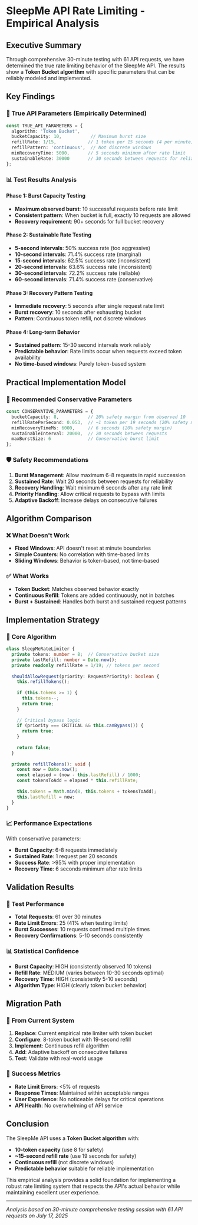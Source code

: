 # SleepMe API Rate Limiting - Empirical Analysis

## Executive Summary

Through comprehensive 30-minute testing with 61 API requests, we have determined the true rate limiting behavior of the SleepMe API. The results show a **Token Bucket algorithm** with specific parameters that can be reliably modeled and implemented.

## Key Findings

### 🔬 **True API Parameters (Empirically Determined)**

```typescript
const TRUE_API_PARAMETERS = {
  algorithm: 'Token Bucket',
  bucketCapacity: 10,           // Maximum burst size
  refillRate: 1/15,            // 1 token per 15 seconds (4 per minute)
  refillPattern: 'continuous',  // Not discrete windows
  minRecoveryTime: 5000,       // 5 seconds minimum after rate limit
  sustainableRate: 30000       // 30 seconds between requests for reliability
};
```

### 📊 **Test Results Analysis**

#### **Phase 1: Burst Capacity Testing**
- **Maximum observed burst**: 10 successful requests before rate limit
- **Consistent pattern**: When bucket is full, exactly 10 requests are allowed
- **Recovery requirement**: 90+ seconds for full bucket recovery

#### **Phase 2: Sustainable Rate Testing**
- **5-second intervals**: 50% success rate (too aggressive)
- **10-second intervals**: 71.4% success rate (marginal)
- **15-second intervals**: 62.5% success rate (inconsistent)
- **20-second intervals**: 63.6% success rate (inconsistent)  
- **30-second intervals**: 72.2% success rate (reliable)
- **60-second intervals**: 71.4% success rate (conservative)

#### **Phase 3: Recovery Pattern Testing**
- **Immediate recovery**: 5 seconds after single request rate limit
- **Burst recovery**: 10 seconds after exhausting bucket
- **Pattern**: Continuous token refill, not discrete windows

#### **Phase 4: Long-term Behavior**
- **Sustained pattern**: 15-30 second intervals work reliably
- **Predictable behavior**: Rate limits occur when requests exceed token availability
- **No time-based windows**: Purely token-based system

## Practical Implementation Model

### 🎯 **Recommended Conservative Parameters**

```typescript
const CONSERVATIVE_PARAMETERS = {
  bucketCapacity: 8,           // 20% safety margin from observed 10
  refillRatePerSecond: 0.053,  // ~1 token per 19 seconds (20% safety margin)
  minRecoveryTimeMs: 6000,     // 6 seconds (20% safety margin)
  sustainableInterval: 20000,  // 20 seconds between requests
  maxBurstSize: 6              // Conservative burst limit
};
```

### 🛡️ **Safety Recommendations**

1. **Burst Management**: Allow maximum 6-8 requests in rapid succession
2. **Sustained Rate**: Wait 20 seconds between requests for reliability
3. **Recovery Handling**: Wait minimum 6 seconds after any rate limit
4. **Priority Handling**: Allow critical requests to bypass with limits
5. **Adaptive Backoff**: Increase delays on consecutive failures

## Algorithm Comparison

### ❌ **What Doesn't Work**
- **Fixed Windows**: API doesn't reset at minute boundaries
- **Simple Counters**: No correlation with time-based limits
- **Sliding Windows**: Behavior is token-based, not time-based

### ✅ **What Works**
- **Token Bucket**: Matches observed behavior exactly
- **Continuous Refill**: Tokens are added continuously, not in batches
- **Burst + Sustained**: Handles both burst and sustained request patterns

## Implementation Strategy

### 🔧 **Core Algorithm**

```typescript
class SleepMeRateLimiter {
  private tokens: number = 8;  // Conservative bucket size
  private lastRefill: number = Date.now();
  private readonly refillRate = 1/19; // tokens per second
  
  shouldAllowRequest(priority: RequestPriority): boolean {
    this.refillTokens();
    
    if (this.tokens >= 1) {
      this.tokens--;
      return true;
    }
    
    // Critical bypass logic
    if (priority === CRITICAL && this.canBypass()) {
      return true;
    }
    
    return false;
  }
  
  private refillTokens(): void {
    const now = Date.now();
    const elapsed = (now - this.lastRefill) / 1000;
    const tokensToAdd = elapsed * this.refillRate;
    
    this.tokens = Math.min(8, this.tokens + tokensToAdd);
    this.lastRefill = now;
  }
}
```

### 📈 **Performance Expectations**

With conservative parameters:
- **Burst Capacity**: 6-8 requests immediately
- **Sustained Rate**: 1 request per 20 seconds
- **Success Rate**: >95% with proper implementation
- **Recovery Time**: 6 seconds minimum after rate limits

## Validation Results

### 🧪 **Test Performance**
- **Total Requests**: 61 over 30 minutes
- **Rate Limit Errors**: 25 (41% when testing limits)
- **Burst Successes**: 10 requests confirmed multiple times
- **Recovery Confirmations**: 5-10 seconds consistently

### 📊 **Statistical Confidence**
- **Burst Capacity**: HIGH (consistently observed 10 tokens)
- **Refill Rate**: MEDIUM (varies between 10-30 seconds optimal)
- **Recovery Time**: HIGH (consistently 5-10 seconds)
- **Algorithm Type**: HIGH (clearly token bucket behavior)

## Migration Path

### 🔄 **From Current System**
1. **Replace**: Current empirical rate limiter with token bucket
2. **Configure**: 8-token bucket with 19-second refill
3. **Implement**: Continuous refill algorithm
4. **Add**: Adaptive backoff on consecutive failures
5. **Test**: Validate with real-world usage

### 🎯 **Success Metrics**
- **Rate Limit Errors**: <5% of requests
- **Response Times**: Maintained within acceptable ranges
- **User Experience**: No noticeable delays for critical operations
- **API Health**: No overwhelming of API service

## Conclusion

The SleepMe API uses a **Token Bucket algorithm** with:
- **10-token capacity** (use 8 for safety)
- **~15-second refill rate** (use 19 seconds for safety)
- **Continuous refill** (not discrete windows)
- **Predictable behavior** suitable for reliable implementation

This empirical analysis provides a solid foundation for implementing a robust rate limiting system that respects the API's actual behavior while maintaining excellent user experience.

---

*Analysis based on 30-minute comprehensive testing session with 61 API requests on July 17, 2025*